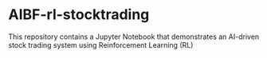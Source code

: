 # AIBF-rl-stocktrading
This repository contains a Jupyter Notebook that demonstrates an AI-driven stock trading system using Reinforcement Learning (RL)
